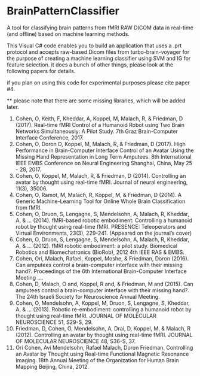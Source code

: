 # BrainPatternClassifier
A tool for classifying brain patterns from fMRI RAW DICOM data in real-time (and offline) based on machine learning methods.

This Visual C# code enables you to build an application that uses a .prt protocol and accepts raw-based Dicom files from turbo-brain-voyager for the purpose of creating a machine learning classifier using SVM and IG for feature selection.
it does a bunch of other things, please look at the following papers for details. 

if you plan on using this code for experimental purposes please cite paper #4.

** please note that there are some missing libraries, which will be added later.

1. Cohen, O, Keith, F, Kheddar, A, Koppel, M, Malach, R, & Friedman, D (2017). Real-time fMRI Control of a Humanoid Robot using Two Brain Networks Simultaneously: A Pilot Study. 7th Graz Brain-Computer Interface Conference, 2017.
2. Cohen, O, Doron D, Koppel, M, Malach, R, & Friedman, D (2017). High Performance in Brain-Computer Interface Control of an Avatar Using the Missing Hand Representation in Long Term Amputees. 8th International IEEE EMBS Conference on Neural Engineering Shanghai, China, May 25 - 28, 2017.
3. Cohen, O, Koppel, M, Malach, R, & Friedman, D (2014). Controlling an avatar by thought using real-time fMRI. Journal of neural engineering, 11(3), 35006.
4. Cohen, O, Ramot, M, Malach, R, Koppel, M, & Friedman, D (2014). A Generic Machine-Learning Tool for Online Whole Brain Classification from fMRI.
5. Cohen, O, Druon, S, Lengagne, S, Mendelsohn, A, Malach, R, Kheddar, A, & ... (2014). fMRI-based robotic embodiment: Controlling a humanoid robot by thought using real-time fMRI. PRESENCE: Teleoperators and Virtual Environments, 23(3), 229-241. (Appeared on the journal’s cover)
6. Cohen, O, Druon, S, Lengagne, S, Mendelsohn, A, Malach, R, Kheddar, A, & ... (2012). fMRI robotic embodiment: a pilot study. Biomedical Robotics and Biomechatronics (BioRob), 2012 4th IEEE RAS & EMBS.
7. Cohen, Ori, Malach, Rafael, Koppel, Moshe, & Friedman, Doron (2016). Can amputees control a brain-computer interface with their missing hand?. Proceedings of the 6th International Brain-Computer Interface Meeting ....
8. Cohen, D, Malach, O and, Koppel, R and, & Friedman, M and (2015). Can amputees control a brain-computer interface with their missing hand?. The 24th Israeli Society for Neuroscience Annual Meeting.
9. Cohen, O, Mendelsohn, A, Koppel, M, Druon, S, Lengagne, S, Kheddar, A, & ... (2013). Robotic re-embodiment: controlling a humanoid robot by thought using real-time fMRI. JOURNAL OF MOLECULAR NEUROSCIENCE 51, S29-S, 29.
10. Friedman, D, Cohen, O, Mendelsohn, A, Drai, D, Koppel, M, & Malach, R (2012). Controlling an avatar by thought using real-time fMRI. JOURNAL OF MOLECULAR NEUROSCIENCE 48, S36-S, 37.
11. Ori Cohen, Avi Mendelsohn, Rafael Malach, Doron Friedman. Controlling an Avatar by Thought using Real-time Functional Magnetic Resonance Imaging. 18th Annual Meeting of the Organization for Human Brain Mapping Beijing, China, 2012.
